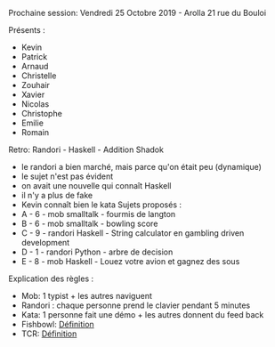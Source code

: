Prochaine session: Vendredi 25 Octobre 2019 - Arolla 21 rue du Bouloi

Présents :
- Kevin
- Patrick
- Arnaud
- Christelle
- Zouhair
- Xavier
- Nicolas
- Christophe
- Emilie
- Romain


Retro: Randori - Haskell - Addition Shadok
- le randori a bien marché, mais parce qu'on était peu (dynamique)
- le sujet n'est pas évident 
- on avait une nouvelle qui connaît Haskell
- il n'y a plus de fake
- Kevin connaît bien le kata
Sujets proposés :
- A - 6 - mob smalltalk - fourmis de langton
- B - 6 - mob smalltalk - bowling score
- C - 9 - randori Haskell - String calculator en gambling driven development
- D - 1 - randori Python - arbre de decision 
- E - 8 - mob  Haskell - Louez votre avion et gagnez des sous

Explication des règles :
* Mob: 1 typist + les autres naviguent
* Randori : chaque personne prend le clavier pendant 5 minutes
* Kata: 1 personne fait une démo + les autres donnent du feed back
* Fishbowl: [Définition](https://en.wikipedia.org/wiki/Fishbowl_(conversation))
* TCR: [Définition](https://medium.com/@kentbeck_7670/test-commit-revert-870bbd756864)


